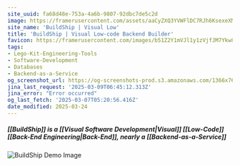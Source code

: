 ```yaml
---
site_uuid: fa68d48e-753a-4a6b-9807-92dbc7de5c2d
image: https://framerusercontent.com/assets/aaCyZXQ3YVWFlDC7RJh6KsexeXM.png
site_name: 'BuildShip | Visual Low'
title: 'BuildShip | Visual Low-code Backend Builder'
favicon: https://framerusercontent.com/images/b51Z2Y1mVJl1y1zVjfJM7Ykw8O0.png
tags:
- Lego-Kit-Engineering-Tools
- Software-Development
- Databases
- Backend-as-a-Service
og_screenshot_url: https://og-screenshots-prod.s3.amazonaws.com/1366x768/80/false/324e36b4358724fb26e62ceca745fbf7034a2255d30fee2a46cfeeb6d7d05d24.jpeg
jina_last_request: '2025-03-09T06:45:12.313Z'
jina_error: "Error occurred"
og_last_fetch: '2025-03-07T05:20:56.416Z'
date_modified: 2025-03-24
---
```



##### [[BuildShip]] is a [[Visual Software Development|Visual]] [[Low-Code]] [[Back-End Engineering|Back-End]], nearly a [[Backend-as-a-Service]]
![BuildShip Demo Image](https://i.imgur.com/FBGAhTw.png)
